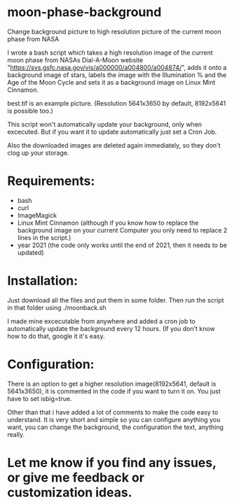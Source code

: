 # moon-phase-background
Change background picture to high resolution picture of the current moon phase from NASA

I wrote a bash script which takes a high resolution image of the current moon phase from NASAs Dial-A-Moon website "https://svs.gsfc.nasa.gov/vis/a000000/a004800/a004874/", adds it onto a background image of stars, labels the image with the Illumination % and the Age of the Moon Cycle  and sets it as a background image on Linux Mint Cinnamon.

best.tif is an example picture. (Resolution 5641x3650 by default, 8192x5641 is possible too.)

This script won't automatically update your background, only when excecuted. But if you want it to update automatically just set a Cron Job.

Also the downloaded images are deleted again immediately, so they don't clog up your storage.

# Requirements:
 - bash
 - curl
 - ImageMagick
 - Linux Mint Cinnamon (although if you know how to replace the background image on your current Computer you only need to replace 2 lines in the script.)
 - year 2021 (the code only works until the end of 2021, then it needs to be updated)


# Installation:
Just download all the files and put them in some folder. Then run the script in that folder using ./moonback.sh

I made mine excecutable from anywhere and added a cron job to automatically update the background every 12 hours. (If you don't know how to do that, google it it's easy.

# Configuration:
There is an option to get a higher resolution image(8192x5641, default is 5641x3650), it is commented in the code if you want to turn it on. You just have to set isbig=true.

Other than that i have added a lot of comments to make the code easy to understand. 
It is very short and simple so you can configure anything you want, you can change the background, the configuration the text, anything really.

# Let me know if you find any issues, or give me feedback or customization ideas.
